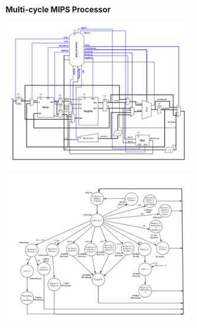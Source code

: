 ## Multi-cycle MIPS Processor
![Pipeline_Datapath](README.asset/MultiCycle_Datapath.jpg)



![State](README.asset\State.jpg)
